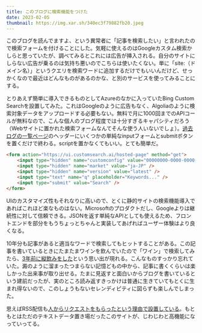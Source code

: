 ```yaml
---
title: このブログに検索機能をつけた
date: 2023-02-05
thumbnail: https://img.xar.sh/340ec3f79882fb20.jpeg
---
```


このブログを読んでますよ、という異常者に「記事を検索したい」と言われたので検索フォームを付けることにした。気軽に使えるのはGoogleカスタム検索かしらと思っていたが、調べてみるとこれには広告が挿入される。自分のサイトにしらない広告が乗るのは気持ち悪いのでこちらは使いたくない。単に「site:（ドメイン名）」というクエリを検索ワードに追加するだけでもいいんだけど、せっかくなので最近はどんなものがあるのかな、と別のサービスを使ってみることにする。

とりあえず簡単に導入できるものとしてAzureのなかに入っていたBing Custom Searchを設置してみた。これはGoogleのように広告もなく、Algoliaのように検索対象データをアップロードする必要もない。無料で月に1000回までのAPIコールが無料なので、こんな個人のブログ程度では十分すぎるキャパシティだろう（Webサイトに置かれた検索フォームなんてそんな使う人いないでしょ）。[過去ログの一覧ページ](/post/)のヘッダーにいくつかの単純なinputフォームとsubmitボタンを置くだけで終わる。scriptを置かなくてもいい。とても簡単だ。

```html
<form action="https://ui.customsearch.ai/hosted-page" method="get">
    <input type="hidden" name="customconfig" value="00000000-0000-0000-0000-000000000000" />
    <input type="hidden" name="market" value="ja-JP" />
    <input type="hidden" name="version" value="latest" />
    <input type="text" name="q" placeholder="Keywords..." />
    <input type="submit" value="Search" />
</form>
```

UIのカスタマイズ性もそれなりに高いので、とくに静的サイトの検索機能導入であればこれほど楽なものはない。Microsoftのプロダクトだし、Googleよりは継続性に対して信頼できる。JSONを返す単純なAPIとしても使えるため、フロントエンドを部分をもうちょっとちゃんと実装してあげればユーザー体験はより良くなる。

10年分も記事があると適当なワードで検索してもヒットすることがある。この記事を書いているときにたまたまワインを飲んでいたので「ワイン」で検索してみたら、[3年前に縦飲みをした](/post/1600780592/)という思い出が現れる。こんなものすっかり忘れていた。澱のように溜まったつまらない記憶どもの中から、記事に書くくらいは楽しかった出来事が取り出せる。たまに見返すと面白いからブログを書いているという建前だったが、実のところ読み返すきっかけは普通に生きていてもとくに生まれ得ないので、このしょうもないセレンディピティに図らずも楽しんでしまった。

思えばRSS配信も[人からリクエストをもらったという理由で設置している](/post/1612716837/)。もともとはただのテキストデータ置き場だったこのサイトが、じわじわと高機能になっていってる。
